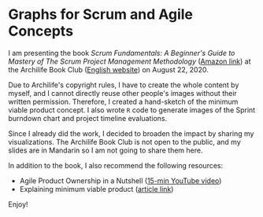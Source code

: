 # Graphs for Scrum and Agile Concepts

I am presenting the book *Scrum Fundamentals: A Beginner's Guide to Mastery of The Scrum Project Management Methodology* ([Amazon link](https://www.amazon.com/Scrum-Fundamentals-Beginners-Management-Methodology-ebook/dp/B07QN85Z4C)) at the Archilife Book Club ([English website](https://en.archilife.org/)) on August 22, 2020.

Due to Archilife's copyright rules, I have to create the whole content by myself, and I cannot directly reuse other people's images without their written permission. Therefore, I created a hand-sketch of the minimum viable product concept. I also wrote `R` code to generate images of the Sprint burndown chart and project timeline evaluations.

Since I already did the work, I decided to broaden the impact by sharing my visualizations. The Archilife Book Club is not open to the public, and my slides are in Mandarin so I am not going to share them here.

In addition to the book, I also recommend the following resources:
- Agile Product Ownership in a Nutshell ([15-min YouTube video](https://www.youtube.com/watch?v=502ILHjX9EE&vl=en)) 
- Explaining minimum viable product ([article link](https://pabial.wordpress.com/2018/06/27/explaining-minimum-viable-product/))

Enjoy!
